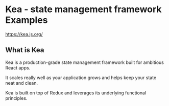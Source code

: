# Kea - state management framework Examples

https://kea.js.org/

## What is Kea

Kea is a production-grade state management framework built for ambitious React apps.

It scales really well as your application grows and helps keep your state neat and clean.

Kea is built on top of Redux and leverages its underlying functional principles.
